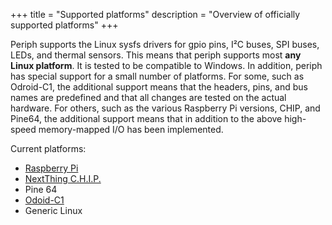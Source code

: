 +++
title = "Supported platforms"
description = "Overview of officially supported platforms"
+++

Periph supports the Linux sysfs drivers for gpio pins, I²C buses, SPI buses,
LEDs, and thermal sensors. This means that periph supports most **any Linux
platform**. It is tested to be compatible to Windows. In addition, periph has
special support for a small number of platforms. For some, such as Odroid-C1,
the additional support means that the headers, pins, and bus names are
predefined and that all changes are tested on the actual hardware. For others,
such as the various Raspberry Pi versions, CHIP, and Pine64, the additional
support means that in addition to the above high-speed memory-mapped I/O has
been implemented.

Current platforms:

- [Raspberry Pi](raspberrypi/)
- [NextThing C.H.I.P.](chip/)
- Pine 64
- [Odoid-C1](odroid-c1/)
- Generic Linux
